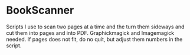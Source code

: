 # BookScanner
Scripts I use to scan two pages at a time and the turn them sideways and cut them into pages and into PDF. Graphickmagick and Imagemagick needed. If pages does not fit, do no quit, but adjust them numbers in the script. 

